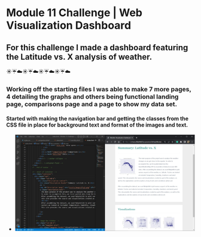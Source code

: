 # Module 11 Challenge | Web Visualization Dashboard 

## For this challenge I made a dashboard featuring the Latitude vs. X analysis of weather.

:sunny::umbrella::cloud::sunny::umbrella::cloud::sunny::umbrella::cloud::sunny::umbrella::cloud:

### Working off the starting files I was able to make 7 more pages, 4 detailing the graphs and others being functional landing page, comparisons page and a page to show my data set. 

#### Started with making the navigation bar and getting the classes from the CSS file in place for background text and format of the images and text.
-  ![ERD](overlaySS.JPG)


